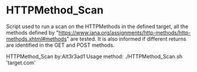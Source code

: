 # HTTPMethod_Scan
Script used to run a scan on the HTTPMethods in the defined target, all the methods defined by "https://www.iana.org/assignments/http-methods/http-methods.xhtml#methods" are tested. It is also informed if different returns are identified in the GET and POST methods.

HTTPMethod_Scan by:Alt3r3ad1 Usage method: ./HTTPMethod_Scan.sh 'target.com'
